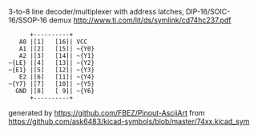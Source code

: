 3-to-8 line decoder/multiplexer with address latches, DIP-16/SOIC-16/SSOP-16
demux
http://www.ti.com/lit/ds/symlink/cd74hc237.pdf


	      +----------+
	   A0 |[1]   [16]| VCC
	   A1 |[2]   [15]| ~{Y0}
	   A2 |[3]   [14]| ~{Y1}
	~{LE} |[4]   [13]| ~{Y2}
	~{E1} |[5]   [12]| ~{Y3}
	   E2 |[6]   [11]| ~{Y4}
	~{Y7} |[7]   [10]| ~{Y5}
	  GND |[8]   [ 9]| ~{Y6}
	      +----------+


generated by https://github.com/FBEZ/Pinout-AsciiArt from https://github.com/ask6483/kicad-symbols/blob/master/74xx.kicad_sym